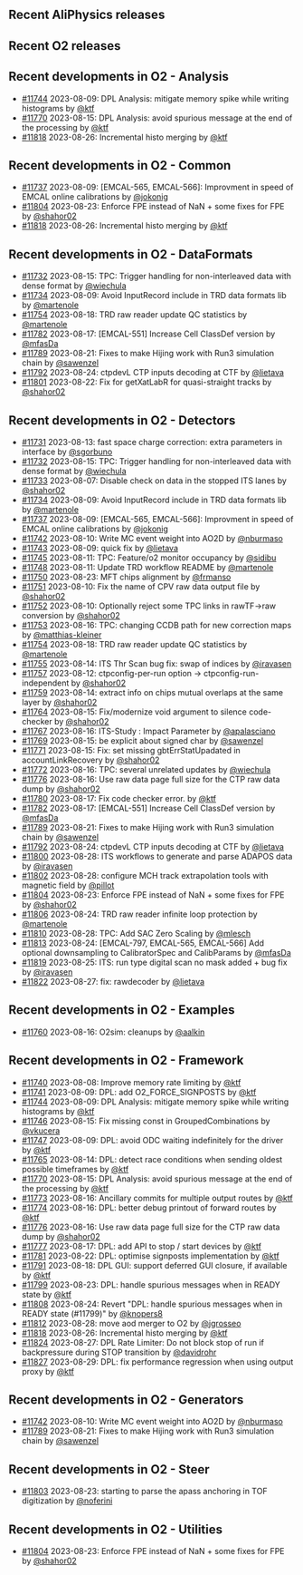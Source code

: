 ## Recent AliPhysics releases
## Recent O2 releases
## Recent developments in O2 - Analysis
- [\#11744](https://github.com/AliceO2Group/AliceO2/pull/11744) 2023-08-09: DPL Analysis: mitigate memory spike while writing histograms by [@ktf](https://github.com/ktf)
- [\#11770](https://github.com/AliceO2Group/AliceO2/pull/11770) 2023-08-15: DPL Analysis: avoid spurious message at the end of the processing by [@ktf](https://github.com/ktf)
- [\#11818](https://github.com/AliceO2Group/AliceO2/pull/11818) 2023-08-26: Incremental histo merging by [@ktf](https://github.com/ktf)
## Recent developments in O2 - Common
- [\#11737](https://github.com/AliceO2Group/AliceO2/pull/11737) 2023-08-09: [EMCAL-565, EMCAL-566]: Improvment in speed of EMCAL online calibrations by [@jokonig](https://github.com/jokonig)
- [\#11804](https://github.com/AliceO2Group/AliceO2/pull/11804) 2023-08-23: Enforce FPE instead of NaN + some fixes for FPE by [@shahor02](https://github.com/shahor02)
- [\#11818](https://github.com/AliceO2Group/AliceO2/pull/11818) 2023-08-26: Incremental histo merging by [@ktf](https://github.com/ktf)
## Recent developments in O2 - DataFormats
- [\#11732](https://github.com/AliceO2Group/AliceO2/pull/11732) 2023-08-15: TPC: Trigger handling for non-interleaved data with dense format by [@wiechula](https://github.com/wiechula)
- [\#11734](https://github.com/AliceO2Group/AliceO2/pull/11734) 2023-08-09: Avoid InputRecord include in TRD data formats lib by [@martenole](https://github.com/martenole)
- [\#11754](https://github.com/AliceO2Group/AliceO2/pull/11754) 2023-08-18: TRD raw reader update QC statistics by [@martenole](https://github.com/martenole)
- [\#11782](https://github.com/AliceO2Group/AliceO2/pull/11782) 2023-08-17: [EMCAL-551] Increase Cell ClassDef version by [@mfasDa](https://github.com/mfasDa)
- [\#11789](https://github.com/AliceO2Group/AliceO2/pull/11789) 2023-08-21: Fixes to make Hijing work with Run3 simulation chain by [@sawenzel](https://github.com/sawenzel)
- [\#11792](https://github.com/AliceO2Group/AliceO2/pull/11792) 2023-08-24: ctpdevL CTP inputs decoding at CTF by [@lietava](https://github.com/lietava)
- [\#11801](https://github.com/AliceO2Group/AliceO2/pull/11801) 2023-08-22: Fix for getXatLabR for quasi-straight tracks by [@shahor02](https://github.com/shahor02)
## Recent developments in O2 - Detectors
- [\#11731](https://github.com/AliceO2Group/AliceO2/pull/11731) 2023-08-13: fast space charge correction: extra parameters in interface by [@sgorbuno](https://github.com/sgorbuno)
- [\#11732](https://github.com/AliceO2Group/AliceO2/pull/11732) 2023-08-15: TPC: Trigger handling for non-interleaved data with dense format by [@wiechula](https://github.com/wiechula)
- [\#11733](https://github.com/AliceO2Group/AliceO2/pull/11733) 2023-08-07: Disable check on data in the stopped ITS lanes by [@shahor02](https://github.com/shahor02)
- [\#11734](https://github.com/AliceO2Group/AliceO2/pull/11734) 2023-08-09: Avoid InputRecord include in TRD data formats lib by [@martenole](https://github.com/martenole)
- [\#11737](https://github.com/AliceO2Group/AliceO2/pull/11737) 2023-08-09: [EMCAL-565, EMCAL-566]: Improvment in speed of EMCAL online calibrations by [@jokonig](https://github.com/jokonig)
- [\#11742](https://github.com/AliceO2Group/AliceO2/pull/11742) 2023-08-10: Write MC event weight into AO2D by [@nburmaso](https://github.com/nburmaso)
- [\#11743](https://github.com/AliceO2Group/AliceO2/pull/11743) 2023-08-09: quick fix by [@lietava](https://github.com/lietava)
- [\#11745](https://github.com/AliceO2Group/AliceO2/pull/11745) 2023-08-11: TPC: Feature/o2 monitor occupancy by [@sidibu](https://github.com/sidibu)
- [\#11748](https://github.com/AliceO2Group/AliceO2/pull/11748) 2023-08-11: Update TRD workflow README by [@martenole](https://github.com/martenole)
- [\#11750](https://github.com/AliceO2Group/AliceO2/pull/11750) 2023-08-23: MFT chips alignment by [@frmanso](https://github.com/frmanso)
- [\#11751](https://github.com/AliceO2Group/AliceO2/pull/11751) 2023-08-10: Fix the name of CPV raw data output file by [@shahor02](https://github.com/shahor02)
- [\#11752](https://github.com/AliceO2Group/AliceO2/pull/11752) 2023-08-10: Optionally reject some TPC links in rawTF->raw conversion by [@shahor02](https://github.com/shahor02)
- [\#11753](https://github.com/AliceO2Group/AliceO2/pull/11753) 2023-08-16: TPC: changing CCDB path for new correction maps by [@matthias-kleiner](https://github.com/matthias-kleiner)
- [\#11754](https://github.com/AliceO2Group/AliceO2/pull/11754) 2023-08-18: TRD raw reader update QC statistics by [@martenole](https://github.com/martenole)
- [\#11755](https://github.com/AliceO2Group/AliceO2/pull/11755) 2023-08-14: ITS Thr Scan bug fix: swap of indices by [@iravasen](https://github.com/iravasen)
- [\#11757](https://github.com/AliceO2Group/AliceO2/pull/11757) 2023-08-12: ctpconfig-per-run option -> ctpconfig-run-independent by [@shahor02](https://github.com/shahor02)
- [\#11759](https://github.com/AliceO2Group/AliceO2/pull/11759) 2023-08-14: extract info on chips mutual overlaps at the same layer by [@shahor02](https://github.com/shahor02)
- [\#11764](https://github.com/AliceO2Group/AliceO2/pull/11764) 2023-08-15: Fix/modernize void argument to silence code-checker by [@shahor02](https://github.com/shahor02)
- [\#11767](https://github.com/AliceO2Group/AliceO2/pull/11767) 2023-08-16: ITS-Study : Impact Parameter by [@apalasciano](https://github.com/apalasciano)
- [\#11769](https://github.com/AliceO2Group/AliceO2/pull/11769) 2023-08-15: be explicit about signed char by [@sawenzel](https://github.com/sawenzel)
- [\#11771](https://github.com/AliceO2Group/AliceO2/pull/11771) 2023-08-15: Fix: set missing gbtErrStatUpadated in accountLinkRecovery by [@shahor02](https://github.com/shahor02)
- [\#11772](https://github.com/AliceO2Group/AliceO2/pull/11772) 2023-08-16: TPC: several unrelated updates by [@wiechula](https://github.com/wiechula)
- [\#11776](https://github.com/AliceO2Group/AliceO2/pull/11776) 2023-08-16: Use raw data page full size for the CTP raw data dump by [@shahor02](https://github.com/shahor02)
- [\#11780](https://github.com/AliceO2Group/AliceO2/pull/11780) 2023-08-17: Fix code checker error. by [@ktf](https://github.com/ktf)
- [\#11782](https://github.com/AliceO2Group/AliceO2/pull/11782) 2023-08-17: [EMCAL-551] Increase Cell ClassDef version by [@mfasDa](https://github.com/mfasDa)
- [\#11789](https://github.com/AliceO2Group/AliceO2/pull/11789) 2023-08-21: Fixes to make Hijing work with Run3 simulation chain by [@sawenzel](https://github.com/sawenzel)
- [\#11792](https://github.com/AliceO2Group/AliceO2/pull/11792) 2023-08-24: ctpdevL CTP inputs decoding at CTF by [@lietava](https://github.com/lietava)
- [\#11800](https://github.com/AliceO2Group/AliceO2/pull/11800) 2023-08-28: ITS workflows to generate and parse ADAPOS data by [@iravasen](https://github.com/iravasen)
- [\#11802](https://github.com/AliceO2Group/AliceO2/pull/11802) 2023-08-28: configure MCH track extrapolation tools with magnetic field by [@pillot](https://github.com/pillot)
- [\#11804](https://github.com/AliceO2Group/AliceO2/pull/11804) 2023-08-23: Enforce FPE instead of NaN + some fixes for FPE by [@shahor02](https://github.com/shahor02)
- [\#11806](https://github.com/AliceO2Group/AliceO2/pull/11806) 2023-08-24: TRD raw reader infinite loop protection by [@martenole](https://github.com/martenole)
- [\#11810](https://github.com/AliceO2Group/AliceO2/pull/11810) 2023-08-28: TPC: Add SAC Zero Scaling  by [@mlesch](https://github.com/mlesch)
- [\#11813](https://github.com/AliceO2Group/AliceO2/pull/11813) 2023-08-24: [EMCAL-797, EMCAL-565, EMCAL-566] Add optional downsampling to CalibratorSpec and CalibParams by [@mfasDa](https://github.com/mfasDa)
- [\#11819](https://github.com/AliceO2Group/AliceO2/pull/11819) 2023-08-25: ITS: run type digital scan no mask added + bug fix by [@iravasen](https://github.com/iravasen)
- [\#11822](https://github.com/AliceO2Group/AliceO2/pull/11822) 2023-08-27: fix: rawdecoder by [@lietava](https://github.com/lietava)
## Recent developments in O2 - Examples
- [\#11760](https://github.com/AliceO2Group/AliceO2/pull/11760) 2023-08-16: O2sim: cleanups by [@aalkin](https://github.com/aalkin)
## Recent developments in O2 - Framework
- [\#11740](https://github.com/AliceO2Group/AliceO2/pull/11740) 2023-08-08: Improve memory rate limiting by [@ktf](https://github.com/ktf)
- [\#11741](https://github.com/AliceO2Group/AliceO2/pull/11741) 2023-08-09: DPL: add O2_FORCE_SIGNPOSTS by [@ktf](https://github.com/ktf)
- [\#11744](https://github.com/AliceO2Group/AliceO2/pull/11744) 2023-08-09: DPL Analysis: mitigate memory spike while writing histograms by [@ktf](https://github.com/ktf)
- [\#11746](https://github.com/AliceO2Group/AliceO2/pull/11746) 2023-08-15: Fix missing const in GroupedCombinations by [@vkucera](https://github.com/vkucera)
- [\#11747](https://github.com/AliceO2Group/AliceO2/pull/11747) 2023-08-09: DPL: avoid ODC waiting indefinitely for the driver by [@ktf](https://github.com/ktf)
- [\#11765](https://github.com/AliceO2Group/AliceO2/pull/11765) 2023-08-14: DPL: detect race conditions when sending oldest possible timeframes by [@ktf](https://github.com/ktf)
- [\#11770](https://github.com/AliceO2Group/AliceO2/pull/11770) 2023-08-15: DPL Analysis: avoid spurious message at the end of the processing by [@ktf](https://github.com/ktf)
- [\#11773](https://github.com/AliceO2Group/AliceO2/pull/11773) 2023-08-16: Ancillary commits for multiple output routes by [@ktf](https://github.com/ktf)
- [\#11774](https://github.com/AliceO2Group/AliceO2/pull/11774) 2023-08-16: DPL: better debug printout of forward routes by [@ktf](https://github.com/ktf)
- [\#11776](https://github.com/AliceO2Group/AliceO2/pull/11776) 2023-08-16: Use raw data page full size for the CTP raw data dump by [@shahor02](https://github.com/shahor02)
- [\#11777](https://github.com/AliceO2Group/AliceO2/pull/11777) 2023-08-17: DPL: add API to stop / start devices by [@ktf](https://github.com/ktf)
- [\#11781](https://github.com/AliceO2Group/AliceO2/pull/11781) 2023-08-22: DPL: optimise signposts implementation by [@ktf](https://github.com/ktf)
- [\#11791](https://github.com/AliceO2Group/AliceO2/pull/11791) 2023-08-18: DPL GUI: support deferred GUI closure, if available by [@ktf](https://github.com/ktf)
- [\#11799](https://github.com/AliceO2Group/AliceO2/pull/11799) 2023-08-23: DPL: handle spurious messages when in READY state by [@ktf](https://github.com/ktf)
- [\#11808](https://github.com/AliceO2Group/AliceO2/pull/11808) 2023-08-24: Revert "DPL: handle spurious messages when in READY state (#11799)" by [@knopers8](https://github.com/knopers8)
- [\#11812](https://github.com/AliceO2Group/AliceO2/pull/11812) 2023-08-28: move aod merger to O2 by [@jgrosseo](https://github.com/jgrosseo)
- [\#11818](https://github.com/AliceO2Group/AliceO2/pull/11818) 2023-08-26: Incremental histo merging by [@ktf](https://github.com/ktf)
- [\#11824](https://github.com/AliceO2Group/AliceO2/pull/11824) 2023-08-27: DPL Rate Limiter: Do not block stop of run if backpressure during STOP transition by [@davidrohr](https://github.com/davidrohr)
- [\#11827](https://github.com/AliceO2Group/AliceO2/pull/11827) 2023-08-29: DPL: fix performance regression when using output proxy by [@ktf](https://github.com/ktf)
## Recent developments in O2 - Generators
- [\#11742](https://github.com/AliceO2Group/AliceO2/pull/11742) 2023-08-10: Write MC event weight into AO2D by [@nburmaso](https://github.com/nburmaso)
- [\#11789](https://github.com/AliceO2Group/AliceO2/pull/11789) 2023-08-21: Fixes to make Hijing work with Run3 simulation chain by [@sawenzel](https://github.com/sawenzel)
## Recent developments in O2 - Steer
- [\#11803](https://github.com/AliceO2Group/AliceO2/pull/11803) 2023-08-23: starting to parse the apass anchoring in TOF digitization by [@noferini](https://github.com/noferini)
## Recent developments in O2 - Utilities
- [\#11804](https://github.com/AliceO2Group/AliceO2/pull/11804) 2023-08-23: Enforce FPE instead of NaN + some fixes for FPE by [@shahor02](https://github.com/shahor02)
